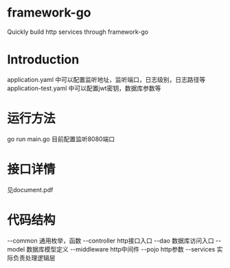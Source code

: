 # framework-go
Quickly build http services through framework-go

# Introduction
application.yaml 中可以配置监听地址，监听端口，日志级别，日志路径等
application-test.yaml 中可以配置jwt密钥，数据库参数等

# 运行方法
go run main.go 目前配置监听8080端口

# 接口详情
见document.pdf

# 代码结构

--common 通用枚举，函数
--controller http接口入口
--dao 数据库访问入口
--model 数据库模型定义
--middleware http中间件
--pojo http参数
--services 实际负责处理逻辑层
